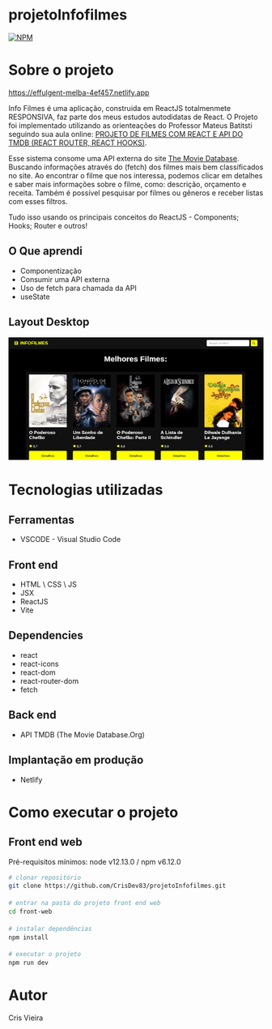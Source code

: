 # projetoInfofilmes

[![NPM](https://img.shields.io/npm/l/react)](https://github.com/CrisDev83/projetoInfofilmes/blob/master/LICENCE) 

# Sobre o projeto

https://effulgent-melba-4ef457.netlify.app

Info Filmes é uma aplicação, construida em ReactJS totalmenmete RESPONSIVA, faz parte dos meus estudos autodidatas de React. O Projeto foi implementado utilizando as orienteações do Professor Mateus Batitsti seguindo sua aula online: [PROJETO DE FILMES COM REACT E API DO TMDB (REACT ROUTER, REACT HOOKS)](https://www.youtube.com/watch?v=XqxUHVVO7-U&t=141s).

Esse sistema consome uma API externa do site [The Movie Database](https://www.themoviedb.org/?language=pt-BR). Buscando informações através do (fetch) dos filmes mais bem classificados no site. Ao encontrar o filme que nos interessa, podemos clicar em detalhes e saber mais informações sobre o filme, como: descrição, orçamento e receita. Também é possível pesquisar por filmes ou gêneros e receber listas com esses filtros.

Tudo isso usando os principais conceitos do ReactJS - Components; Hooks; Router e outros!


## O Que aprendi

- Componentização
- Consumir uma API externa
- Uso de fetch para chamada da API
- useState


## Layout Desktop
![Web 1](https://github.com/CrisDev83/assets-projects/blob/master/infofilmes.png)


# Tecnologias utilizadas
## Ferramentas 
- VSCODE - Visual Studio Code

## Front end
- HTML \ CSS \ JS
- JSX
- ReactJS
- Vite

## Dependencies
- react
- react-icons
- react-dom
- react-router-dom
- fetch

## Back end
- API TMDB (The Movie Database.Org)

## Implantação em produção
- Netlify

# Como executar o projeto

## Front end web
Pré-requisitos mínimos: node v12.13.0 / npm v6.12.0

```zsh
# clonar repositório
git clone https://github.com/CrisDev83/projetoInfofilmes.git

# entrar na pasta do projeto front end web
cd front-web

# instalar dependências
npm install

# executar o projeto
npm run dev 
```

# Autor

Cris Vieira


